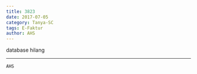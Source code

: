 ```yaml
---
title: 3823
date: 2017-07-05
category: Tanya-SC
tags: E-Faktur
author: AHS
---
```


database hilang

---



`AHS`
